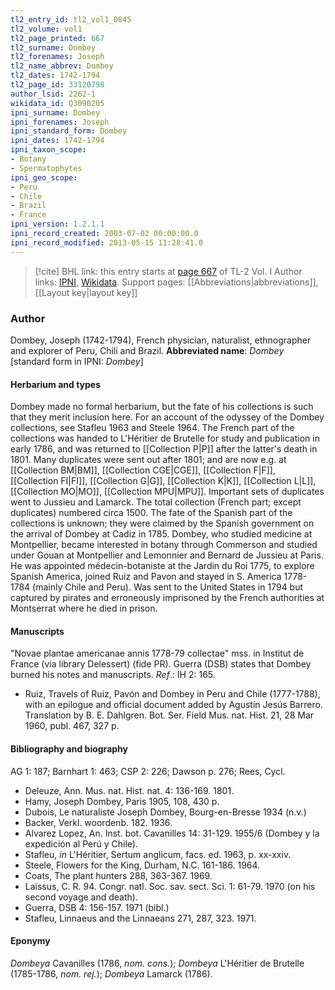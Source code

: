 ```yaml
---
tl2_entry_id: tl2_vol1_0845
tl2_volume: vol1
tl2_page_printed: 667
tl2_surname: Dombey
tl2_forenames: Joseph
tl2_name_abbrev: Dombey
tl2_dates: 1742-1794
tl2_page_id: 33120798
author_lsid: 2262-1
wikidata_id: Q3090205
ipni_surname: Dombey
ipni_forenames: Joseph
ipni_standard_form: Dombey
ipni_dates: 1742-1794
ipni_taxon_scope: 
- Botany
- Spermatophytes
ipni_geo_scope: 
- Peru
- Chile
- Brazil
- France
ipni_version: 1.2.1.1
ipni_record_created: 2003-07-02 00:00:00.0
ipni_record_modified: 2013-05-15 11:28:41.0
---
```


> [!cite] BHL link: this entry starts at [page 667](https://www.biodiversitylibrary.org/page/33120798) of TL-2 Vol. I
> Author links: [IPNI](https://www.ipni.org/a/2262-1), [Wikidata](https://www.wikidata.org/wiki/Q3090205). Support pages: [[Abbreviations|abbreviations]], [[Layout key|layout key]]

### Author

Dombey, Joseph (1742-1794), French physician, naturalist, ethnographer and explorer of Peru, Chili and Brazil. 
**Abbreviated name**: *Dombey* \[standard form in IPNI: *Dombey*\]

#### Herbarium and types

Dombey made no formal herbarium, but the fate of his collections is such that they merit inclusion here. For an account of the odyssey of the Dombey collections, see Stafleu 1963 and Steele 1964. The French part of the collections was handed to L'Héritier de Brutelle for study and publication in early 1786, and was returned to [[Collection P|P]] after the latter's death in 1801. Many duplicates were sent out after 1801; and are now e.g. at [[Collection BM|BM]], [[Collection CGE|CGE]], [[Collection F|F]], [[Collection FI|FI]], [[Collection G|G]], [[Collection K|K]], [[Collection L|L]], [[Collection MO|MO]], [[Collection MPU|MPU]]. Important sets of duplicates went to Jussieu and Lamarck. The total collection (French part; except duplicates) numbered circa 1500. The fate of the Spanish part of the collections is unknown; they were claimed by the Spanish government on the arrival of Dombey at Cadiz in 1785. Dombey, who studied medicine at Montpellier, became interested in botany through Commerson and studied under Gouan at Montpellier and Lemonnier and Bernard de Jussieu at Paris. He was appointed médecin-botaniste at the Jardin du Roi 1775, to explore Spanish America, joined Ruiz and Pavon and stayed in S. America 1778-1784 (mainly Chile and Peru). Was sent to the United States in 1794 but captured by pirates and erroneously imprisoned by the French authorities at Montserrat where he died in prison.

#### Manuscripts

"Novae plantae americanae annis 1778-79 collectae" mss. in Institut de France (via library Delessert) (fide PR). Guerra (DSB) states that Dombey burned his notes and manuscripts.
*Ref*.: IH 2: 165.
- Ruiz, Travels of Ruiz, Pavón and Dombey in Peru and Chile (1777-1788), with an epilogue and official document added by Agustín Jesús Barrero. Translation by B. E. Dahlgren. Bot. Ser. Field Mus. nat. Hist. 21, 28 Mar 1960, publ. 467, 327 p.

#### Bibliography and biography

AG 1: 187; Barnhart 1: 463; CSP 2: 226; Dawson p. 276; Rees, Cycl.
- Deleuze, Ann. Mus. nat. Hist. nat. 4: 136-169. 1801.
- Hamy, Joseph Dombey, Paris 1905, 108, 430 p.
- Dubois, Le naturaliste Joseph Dombey, Bourg-en-Bresse 1934 (n.v.)
- Backer, Verkl. woordenb. 182. 1936.
- Alvarez Lopez, An. Inst. bot. Cavanilles 14: 31-129. 1955/6 (Dombey y la expedición al Perú y Chile).
- Stafleu, *in* L'Héritier, Sertum anglicum, facs. ed. 1963, p. xx-xxiv.
- Steele, Flowers for the King, Durham, N.C. 161-186. 1964.
- Coats, The plant hunters 288, 363-367. 1969.
- Laissus, C. R. 94. Congr. natl. Soc. sav. sect. Sci. 1: 61-79. 1970 (on his second voyage and death).
- Guerra, DSB 4: 156-157. 1971 (bibl.)
- Stafleu, Linnaeus and the Linnaeans 271, 287, 323. 1971.

#### Eponymy

*Dombeya* Cavanilles (1786, *nom. cons.*); *Dombeya* L'Héritier de Brutelle (1785-1786, *nom. rej.*); *Dombeya* Lamarck (1786).

